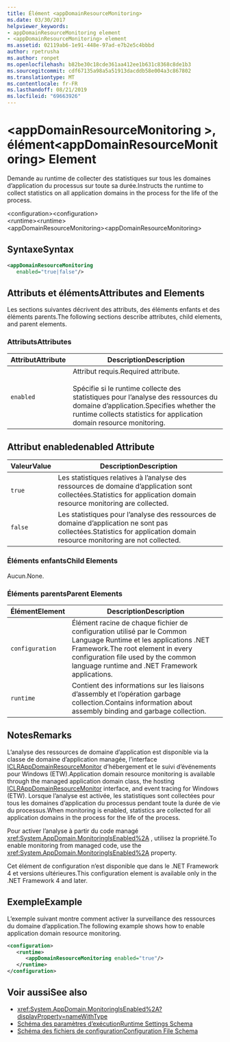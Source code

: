 ```yaml
---
title: Élément <appDomainResourceMonitoring>
ms.date: 03/30/2017
helpviewer_keywords:
- appDomainResourceMonitoring element
- <appDomainResourceMonitoring> element
ms.assetid: 02119ab6-1e91-448e-97ad-e7b2e5c4bbbd
author: rpetrusha
ms.author: ronpet
ms.openlocfilehash: b82be30c18cde361aa412ee1b631c8368c8de1b3
ms.sourcegitcommit: cdf67135a98a5a51913dacddb58e004a3c867802
ms.translationtype: MT
ms.contentlocale: fr-FR
ms.lasthandoff: 08/21/2019
ms.locfileid: "69663926"
---
```

# <a name="appdomainresourcemonitoring-element"></a><span data-ttu-id="f22d8-102">\<appDomainResourceMonitoring >, élément</span><span class="sxs-lookup"><span data-stu-id="f22d8-102">\<appDomainResourceMonitoring> Element</span></span>
<span data-ttu-id="f22d8-103">Demande au runtime de collecter des statistiques sur tous les domaines d’application du processus sur toute sa durée.</span><span class="sxs-lookup"><span data-stu-id="f22d8-103">Instructs the runtime to collect statistics on all application domains in the process for the life of the process.</span></span>  
  
 <span data-ttu-id="f22d8-104">\<configuration></span><span class="sxs-lookup"><span data-stu-id="f22d8-104">\<configuration></span></span>  
<span data-ttu-id="f22d8-105">\<runtime></span><span class="sxs-lookup"><span data-stu-id="f22d8-105">\<runtime></span></span>  
<span data-ttu-id="f22d8-106">\<appDomainResourceMonitoring></span><span class="sxs-lookup"><span data-stu-id="f22d8-106">\<appDomainResourceMonitoring></span></span>  
  
## <a name="syntax"></a><span data-ttu-id="f22d8-107">Syntaxe</span><span class="sxs-lookup"><span data-stu-id="f22d8-107">Syntax</span></span>  
  
```xml  
<appDomainResourceMonitoring    
   enabled="true|false"/>  
```  
  
## <a name="attributes-and-elements"></a><span data-ttu-id="f22d8-108">Attributs et éléments</span><span class="sxs-lookup"><span data-stu-id="f22d8-108">Attributes and Elements</span></span>  
 <span data-ttu-id="f22d8-109">Les sections suivantes décrivent des attributs, des éléments enfants et des éléments parents.</span><span class="sxs-lookup"><span data-stu-id="f22d8-109">The following sections describe attributes, child elements, and parent elements.</span></span>  
  
### <a name="attributes"></a><span data-ttu-id="f22d8-110">Attributs</span><span class="sxs-lookup"><span data-stu-id="f22d8-110">Attributes</span></span>  
  
|<span data-ttu-id="f22d8-111">Attribut</span><span class="sxs-lookup"><span data-stu-id="f22d8-111">Attribute</span></span>|<span data-ttu-id="f22d8-112">Description</span><span class="sxs-lookup"><span data-stu-id="f22d8-112">Description</span></span>|  
|---------------|-----------------|  
|`enabled`|<span data-ttu-id="f22d8-113">Attribut requis.</span><span class="sxs-lookup"><span data-stu-id="f22d8-113">Required attribute.</span></span><br /><br /> <span data-ttu-id="f22d8-114">Spécifie si le runtime collecte des statistiques pour l’analyse des ressources du domaine d’application.</span><span class="sxs-lookup"><span data-stu-id="f22d8-114">Specifies whether the runtime collects statistics for application domain resource monitoring.</span></span>|  
  
## <a name="enabled-attribute"></a><span data-ttu-id="f22d8-115">Attribut enabled</span><span class="sxs-lookup"><span data-stu-id="f22d8-115">enabled Attribute</span></span>  
  
|<span data-ttu-id="f22d8-116">Valeur</span><span class="sxs-lookup"><span data-stu-id="f22d8-116">Value</span></span>|<span data-ttu-id="f22d8-117">Description</span><span class="sxs-lookup"><span data-stu-id="f22d8-117">Description</span></span>|  
|-----------|-----------------|  
|`true`|<span data-ttu-id="f22d8-118">Les statistiques relatives à l’analyse des ressources de domaine d’application sont collectées.</span><span class="sxs-lookup"><span data-stu-id="f22d8-118">Statistics for application domain resource monitoring are collected.</span></span>|  
|`false`|<span data-ttu-id="f22d8-119">Les statistiques pour l’analyse des ressources de domaine d’application ne sont pas collectées.</span><span class="sxs-lookup"><span data-stu-id="f22d8-119">Statistics for application domain resource monitoring are not collected.</span></span>|  
  
### <a name="child-elements"></a><span data-ttu-id="f22d8-120">Éléments enfants</span><span class="sxs-lookup"><span data-stu-id="f22d8-120">Child Elements</span></span>  
 <span data-ttu-id="f22d8-121">Aucun.</span><span class="sxs-lookup"><span data-stu-id="f22d8-121">None.</span></span>  
  
### <a name="parent-elements"></a><span data-ttu-id="f22d8-122">Éléments parents</span><span class="sxs-lookup"><span data-stu-id="f22d8-122">Parent Elements</span></span>  
  
|<span data-ttu-id="f22d8-123">Élément</span><span class="sxs-lookup"><span data-stu-id="f22d8-123">Element</span></span>|<span data-ttu-id="f22d8-124">Description</span><span class="sxs-lookup"><span data-stu-id="f22d8-124">Description</span></span>|  
|-------------|-----------------|  
|`configuration`|<span data-ttu-id="f22d8-125">Élément racine de chaque fichier de configuration utilisé par le Common Language Runtime et les applications .NET Framework.</span><span class="sxs-lookup"><span data-stu-id="f22d8-125">The root element in every configuration file used by the common language runtime and .NET Framework applications.</span></span>|  
|`runtime`|<span data-ttu-id="f22d8-126">Contient des informations sur les liaisons d’assembly et l’opération garbage collection.</span><span class="sxs-lookup"><span data-stu-id="f22d8-126">Contains information about assembly binding and garbage collection.</span></span>|  
  
## <a name="remarks"></a><span data-ttu-id="f22d8-127">Notes</span><span class="sxs-lookup"><span data-stu-id="f22d8-127">Remarks</span></span>  
 <span data-ttu-id="f22d8-128">L’analyse des ressources de domaine d’application est disponible via la classe de domaine d’application managée, l’interface [ICLRAppDomainResourceMonitor](../../../unmanaged-api/hosting/iclrappdomainresourcemonitor-interface.md) d’hébergement et le suivi d’événements pour Windows (ETW).</span><span class="sxs-lookup"><span data-stu-id="f22d8-128">Application domain resource monitoring is available through the managed application domain class, the hosting [ICLRAppDomainResourceMonitor](../../../unmanaged-api/hosting/iclrappdomainresourcemonitor-interface.md) interface, and event tracing for Windows (ETW).</span></span> <span data-ttu-id="f22d8-129">Lorsque l’analyse est activée, les statistiques sont collectées pour tous les domaines d’application du processus pendant toute la durée de vie du processus.</span><span class="sxs-lookup"><span data-stu-id="f22d8-129">When monitoring is enabled, statistics are collected for all application domains in the process for the life of the process.</span></span>  
  
 <span data-ttu-id="f22d8-130">Pour activer l’analyse à partir du code managé <xref:System.AppDomain.MonitoringIsEnabled%2A> , utilisez la propriété.</span><span class="sxs-lookup"><span data-stu-id="f22d8-130">To enable monitoring from managed code, use the <xref:System.AppDomain.MonitoringIsEnabled%2A> property.</span></span>  
  
 <span data-ttu-id="f22d8-131">Cet élément de configuration n’est disponible que dans le .NET Framework 4 et versions ultérieures.</span><span class="sxs-lookup"><span data-stu-id="f22d8-131">This configuration element is available only in the .NET Framework 4 and later.</span></span>  
  
## <a name="example"></a><span data-ttu-id="f22d8-132">Exemple</span><span class="sxs-lookup"><span data-stu-id="f22d8-132">Example</span></span>  
 <span data-ttu-id="f22d8-133">L’exemple suivant montre comment activer la surveillance des ressources du domaine d’application.</span><span class="sxs-lookup"><span data-stu-id="f22d8-133">The following example shows how to enable application domain resource monitoring.</span></span>  
  
```xml  
<configuration>  
   <runtime>  
      <appDomainResourceMonitoring enabled="true"/>  
   </runtime>  
</configuration>  
```  
  
## <a name="see-also"></a><span data-ttu-id="f22d8-134">Voir aussi</span><span class="sxs-lookup"><span data-stu-id="f22d8-134">See also</span></span>

- <xref:System.AppDomain.MonitoringIsEnabled%2A?displayProperty=nameWithType>
- [<span data-ttu-id="f22d8-135">Schéma des paramètres d’exécution</span><span class="sxs-lookup"><span data-stu-id="f22d8-135">Runtime Settings Schema</span></span>](index.md)
- [<span data-ttu-id="f22d8-136">Schéma des fichiers de configuration</span><span class="sxs-lookup"><span data-stu-id="f22d8-136">Configuration File Schema</span></span>](../index.md)
